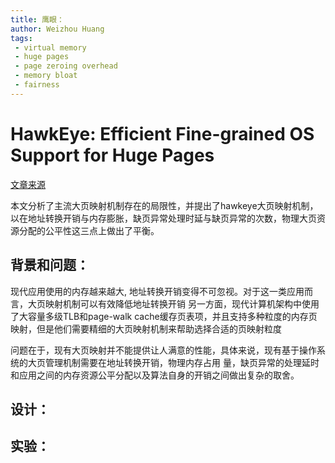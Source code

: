 ```yaml
---
title: 鹰眼：
author: Weizhou Huang
tags:
 - virtual memory
 - huge pages
 - page zeroing overhead
 - memory bloat
 - fairness
---
```


# HawkEye: Efficient Fine-grained OS Support for Huge Pages

[文章来源](https://www.cse.iitd.ernet.in/~sbansal/pubs/hawkeye.pdf) 

本文分析了主流大页映射机制存在的局限性，并提出了hawkeye大页映射机制，以在地址转换开销与内存膨胀，缺页异常处理时延与缺页异常的次数，物理大页资源分配的公平性这三点上做出了平衡。

## 背景和问题：
现代应用使用的内存越来越大, 地址转换开销变得不可忽视。对于这一类应用而言，大页映射机制可以有效降低地址转换开销
另一方面，现代计算机架构中使用了大容量多级TLB和page-walk cache缓存页表项，并且支持多种粒度的内存页映射，但是他们需要精细的大页映射机制来帮助选择合适的页映射粒度

问题在于，现有大页映射并不能提供让人满意的性能，具体来说，现有基于操作系统的大页管理机制需要在地址转换开销，物理内存占用 量，缺页异常的处理延时和应用之间的内存资源公平分配以及算法自身的开销之间做出复杂的取舍。



## 设计：





## 实验：

